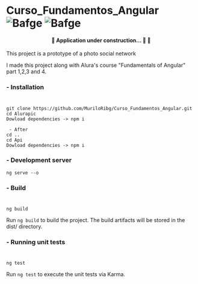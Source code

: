 # **Curso_Fundamentos_Angular** ![Bafge](https://img.shields.io/badge/Version-1.3.0-green) ![Bafge](https://img.shields.io/badge/Angular-13.1.0-blue)

<h4 align="center"> 
	🚧 Application under construction... 🚀  🚧
</h4>

<p>This project is a prototype of a photo social network</p>
<p>I made this project along with Alura's course "Fundamentals of Angular" part 1,2,3 and 4.</p>

### **- Installation**
#
```
git clone https://github.com/MuriloRibg/Curso_Fundamentos_Angular.git
cd Alurapic 
Dowload dependencies -> npm i

 - After
cd ..
cd Api  
Dowload dependencies -> npm i

```

### **- Development server**
```
ng serve --o
```

### **- Build**
#
```
ng build
```
Run `ng build` to build the project. The build artifacts will be stored in the dist/ directory.


### **- Running unit tests**
#
```
ng test
```

Run `ng test` to execute the unit tests via Karma.